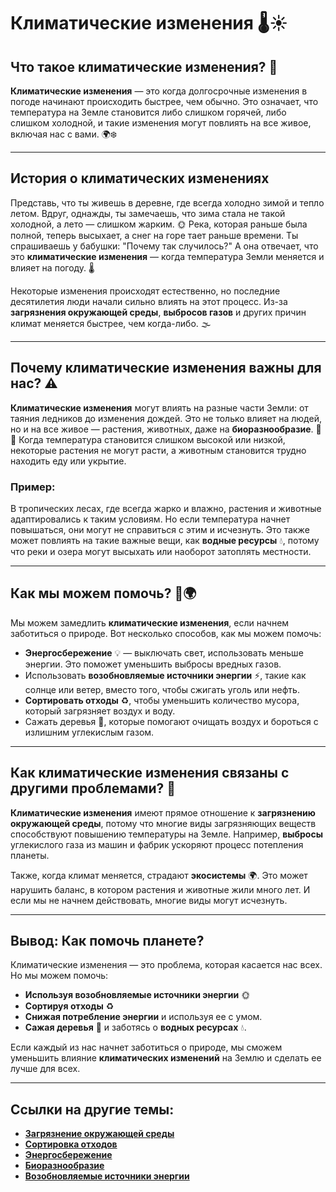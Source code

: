 # Климатические изменения 🌡️☀️

## Что такое климатические изменения? 🤔
**Климатические изменения** — это когда долгосрочные изменения в погоде начинают происходить быстрее, чем обычно. Это означает, что температура на Земле становится либо слишком горячей, либо слишком холодной, и такие изменения могут повлиять на все живое, включая нас с вами. 🌍❄️

---

## История о климатических изменениях

Представь, что ты живешь в деревне, где всегда холодно зимой и тепло летом. Вдруг, однажды, ты замечаешь, что зима стала не такой холодной, а лето — слишком жарким. 🌞 Река, которая раньше была полной, теперь высыхает, а снег на горе тает раньше времени. Ты спрашиваешь у бабушки: "Почему так случилось?" А она отвечает, что это **климатические изменения** — когда температура Земли меняется и влияет на погоду. 🌡️

Некоторые изменения происходят естественно, но последние десятилетия люди начали сильно влиять на этот процесс. Из-за **загрязнения окружающей среды**, **выбросов газов** и других причин климат меняется быстрее, чем когда-либо. 🌫️

---

## Почему климатические изменения важны для нас? ⚠️

**Климатические изменения** могут влиять на разные части Земли: от таяния ледников до изменения дождей. Это не только влияет на людей, но и на все живое — растения, животных, даже на **биоразнообразие**. 🌱🐘 Когда температура становится слишком высокой или низкой, некоторые растения не могут расти, а животным становится трудно находить еду или укрытие.

### Пример:
В тропических лесах, где всегда жарко и влажно, растения и животные адаптировались к таким условиям. Но если температура начнет повышаться, они могут не справиться с этим и исчезнуть. Это также может повлиять на такие важные вещи, как **водные ресурсы** 💧, потому что реки и озера могут высыхать или наоборот затоплять местности.

---

## Как мы можем помочь? 🌱🌍

Мы можем замедлить **климатические изменения**, если начнем заботиться о природе. Вот несколько способов, как мы можем помочь:

- **Энергосбережение** 💡 — выключать свет, использовать меньше энергии. Это поможет уменьшить выбросы вредных газов.
- Использовать **возобновляемые источники энергии** ⚡, такие как солнце или ветер, вместо того, чтобы сжигать уголь или нефть.
- **Сортировать отходы** ♻️, чтобы уменьшить количество мусора, который загрязняет воздух и воду.
- Сажать деревья 🌳, которые помогают очищать воздух и бороться с излишним углекислым газом.

---

## Как климатические изменения связаны с другими проблемами? 🧩

**Климатические изменения** имеют прямое отношение к **загрязнению окружающей среды**, потому что многие виды загрязняющих веществ способствуют повышению температуры на Земле. Например, **выбросы** углекислого газа из машин и фабрик ускоряют процесс потепления планеты.

Также, когда климат меняется, страдают **экосистемы** 🌍. Это может нарушить баланс, в котором растения и животные жили много лет. И если мы не начнем действовать, многие виды могут исчезнуть.

---

## Вывод: Как помочь планете?

Климатические изменения — это проблема, которая касается нас всех. Но мы можем помочь:

- **Используя возобновляемые источники энергии** 🌞
- **Сортируя отходы** ♻️
- **Снижая потребление энергии** и используя ее с умом.
- **Сажая деревья** 🌱 и заботясь о **водных ресурсах** 💧.

Если каждый из нас начнет заботиться о природе, мы сможем уменьшить влияние **климатических изменений** на Землю и сделать ее лучше для всех.

---

## Ссылки на другие темы:
- [**Загрязнение окружающей среды**](#)
- [**Сортировка отходов**](#)
- [**Энергосбережение**](#)
- [**Биоразнообразие**](#)
- [**Возобновляемые источники энергии**](#)

